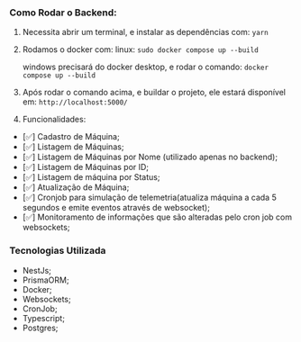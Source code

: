 ### Como Rodar o Backend:

1. Necessita abrir um terminal, e instalar as dependências com:
   `yarn`

2. Rodamos o docker com:
   linux:
   `sudo docker compose up --build`

   windows precisará do docker desktop, e rodar o comando:
   `docker compose up --build`

3. Após rodar o comando acima, e buildar o projeto, ele estará disponível em:
   `http://localhost:5000/`

4. Funcionalidades:

- [✅] Cadastro de Máquina;
- [✅] Listagem de Máquinas;
- [✅] Listagem de Máquinas por Nome (utilizado apenas no backend);
- [✅] Listagem de Máquinas por ID;
- [✅] Listagem de máquina por Status;
- [✅] Atualização de Máquina;
- [✅] Cronjob para simulação de telemetria(atualiza máquina a cada 5 segundos e emite eventos através de websocket);
- [✅] Monitoramento de informações que são alteradas pelo cron job com websockets;

### Tecnologias Utilizada

- NestJs;
- PrismaORM;
- Docker;
- Websockets;
- CronJob;
- Typescript;
- Postgres;
